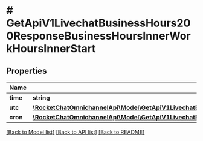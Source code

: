 # # GetApiV1LivechatBusinessHours200ResponseBusinessHoursInnerWorkHoursInnerStart

## Properties

Name | Type | Description | Notes
------------ | ------------- | ------------- | -------------
**time** | **string** |  | [optional]
**utc** | [**\RocketChatOmnichannelApi\Model\GetApiV1LivechatBusinessHours200ResponseBusinessHoursInnerWorkHoursInnerStartUtc**](GetApiV1LivechatBusinessHours200ResponseBusinessHoursInnerWorkHoursInnerStartUtc.md) |  | [optional]
**cron** | [**\RocketChatOmnichannelApi\Model\GetApiV1LivechatBusinessHours200ResponseBusinessHoursInnerWorkHoursInnerStartUtc**](GetApiV1LivechatBusinessHours200ResponseBusinessHoursInnerWorkHoursInnerStartUtc.md) |  | [optional]

[[Back to Model list]](../../README.md#models) [[Back to API list]](../../README.md#endpoints) [[Back to README]](../../README.md)
